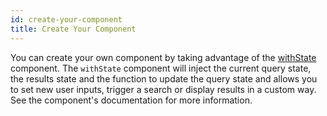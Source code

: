 ```yaml
---
id: create-your-component
title: Create Your Component
---
```


You can create your own component by taking advantage of the [withState](components/with_state.md) component. The `withState` component will inject the current query state, the results state and the function to update the query state and allows you to set new user inputs, trigger a search or display results in a custom way. See the component's documentation for more information.
